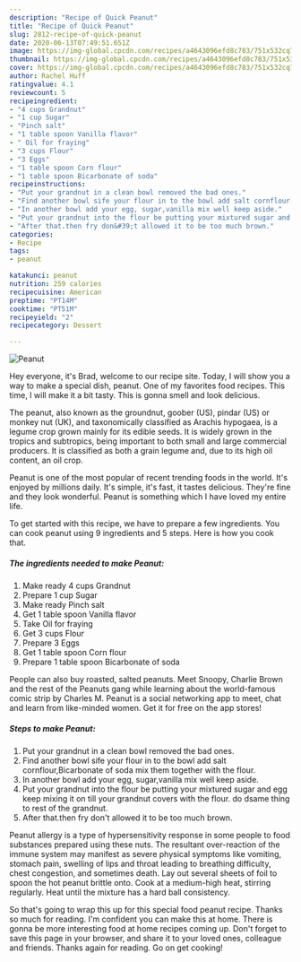 ```yaml
---
description: "Recipe of Quick Peanut"
title: "Recipe of Quick Peanut"
slug: 2812-recipe-of-quick-peanut
date: 2020-06-13T07:49:51.651Z
image: https://img-global.cpcdn.com/recipes/a4643096efd8c783/751x532cq70/peanut-recipe-main-photo.jpg
thumbnail: https://img-global.cpcdn.com/recipes/a4643096efd8c783/751x532cq70/peanut-recipe-main-photo.jpg
cover: https://img-global.cpcdn.com/recipes/a4643096efd8c783/751x532cq70/peanut-recipe-main-photo.jpg
author: Rachel Huff
ratingvalue: 4.1
reviewcount: 5
recipeingredient:
- "4 cups Grandnut"
- "1 cup Sugar"
- "Pinch salt"
- "1 table spoon Vanilla flavor"
- " Oil for fraying"
- "3 cups Flour"
- "3 Eggs"
- "1 table spoon Corn flour"
- "1 table spoon Bicarbonate of soda"
recipeinstructions:
- "Put your grandnut in a clean bowl removed the bad ones."
- "Find another bowl sife your flour in to the bowl add salt cornflour,Bicarbonate of soda mix them together with the flour."
- "In another bowl add your egg, sugar,vanilla mix well keep aside."
- "Put your grandnut into the flour be putting your mixtured sugar and egg keep mixing it on till your grandnut covers with the flour. do dsame thing to rest of the grandnut."
- "After that.then fry don&#39;t allowed it to be too much brown."
categories:
- Recipe
tags:
- peanut

katakunci: peanut 
nutrition: 259 calories
recipecuisine: American
preptime: "PT14M"
cooktime: "PT51M"
recipeyield: "2"
recipecategory: Dessert

---
```



![Peanut](https://img-global.cpcdn.com/recipes/a4643096efd8c783/751x532cq70/peanut-recipe-main-photo.jpg)

Hey everyone, it's Brad, welcome to our recipe site. Today, I will show you a way to make a special dish, peanut. One of my favorites food recipes. This time, I will make it a bit tasty. This is gonna smell and look delicious.

The peanut, also known as the groundnut, goober (US), pindar (US) or monkey nut (UK), and taxonomically classified as Arachis hypogaea, is a legume crop grown mainly for its edible seeds. It is widely grown in the tropics and subtropics, being important to both small and large commercial producers. It is classified as both a grain legume and, due to its high oil content, an oil crop.

Peanut is one of the most popular of recent trending foods in the world. It's enjoyed by millions daily. It's simple, it's fast, it tastes delicious. They're fine and they look wonderful. Peanut is something which I have loved my entire life.


To get started with this recipe, we have to prepare a few ingredients. You can cook peanut using 9 ingredients and 5 steps. Here is how you cook that.

<!--inarticleads1-->

##### The ingredients needed to make Peanut:

1. Make ready 4 cups Grandnut
1. Prepare 1 cup Sugar
1. Make ready Pinch salt
1. Get 1 table spoon Vanilla flavor
1. Take  Oil for fraying
1. Get 3 cups Flour
1. Prepare 3 Eggs
1. Get 1 table spoon Corn flour
1. Prepare 1 table spoon Bicarbonate of soda


People can also buy roasted, salted peanuts. Meet Snoopy, Charlie Brown and the rest of the Peanuts gang while learning about the world-famous comic strip by Charles M. Peanut is a social networking app to meet, chat and learn from like-minded women. Get it for free on the app stores! 

<!--inarticleads2-->

##### Steps to make Peanut:

1. Put your grandnut in a clean bowl removed the bad ones.
1. Find another bowl sife your flour in to the bowl add salt cornflour,Bicarbonate of soda mix them together with the flour.
1. In another bowl add your egg, sugar,vanilla mix well keep aside.
1. Put your grandnut into the flour be putting your mixtured sugar and egg keep mixing it on till your grandnut covers with the flour. do dsame thing to rest of the grandnut.
1. After that.then fry don&#39;t allowed it to be too much brown.


Peanut allergy is a type of hypersensitivity response in some people to food substances prepared using these nuts. The resultant over-reaction of the immune system may manifest as severe physical symptoms like vomiting, stomach pain, swelling of lips and throat leading to breathing difficulty, chest congestion, and sometimes death. Lay out several sheets of foil to spoon the hot peanut brittle onto. Cook at a medium-high heat, stirring regularly. Heat until the mixture has a hard ball consistency. 

So that's going to wrap this up for this special food peanut recipe. Thanks so much for reading. I'm confident you can make this at home. There is gonna be more interesting food at home recipes coming up. Don't forget to save this page in your browser, and share it to your loved ones, colleague and friends. Thanks again for reading. Go on get cooking!

